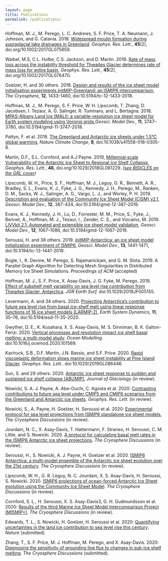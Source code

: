 ```yaml
---
layout: page
title: Publications
permalink: /publications/
---
```


Hoffman, M. J., M. Perego, L. C. Andrews, S. F. Price, T. A. Neumann, J. Johnson, and G. Catania. 2018. [Widespread moulin formation during supraglacial lake drainages in Greenland](https://doi.org/10.1002/2017GL075659). *Geophys. Res. Lett.*, **45**(2), doi.org/10.1002/2017GL075659.

Waibel, M.S, C.L. Hulbe, C.S. Jackson, and  D. Martin. 2018. [Rate of mass loss across the instability threshold for Thwaites Glacier determines rate of mass loss for entire basin]( https://doi.org/10.1002/2017GL076470), *Geophys. Res. Lett.*, **45**(2), doi.org/10.1002/2017GL076470. 

Goelzer, H. and 30 others. 2018. [Design and results of the ice sheet model initialisation experiments initMIP-Greenland: an ISMIP6 intercomparison](https://doi.org/10.5194/tc-12-1433-2018), *The Cryosphere*, **12**, 1433-1460, doi:10.5194/tc-12-1433-2018. 

Hoffman, M. J., M. Perego, S. F. Price, W. H. Lipscomb, T. Zhang, D. Jacobsen, I. Tezaur, A. G. Salinger, R. Tuminaro, and L. Bertagna. 2018. [MPAS-Albany Land Ice (MALI): a variable-resolution ice sheet model for Earth system modeling using Voronoi grids](https://www.geosci-model-dev.net/11/3747/2018/),*Geosci. Model Dev.*, **11**, 3747–3780, doi:10.5194/gmd-11-3747-2018.

Pattyn, F. et al. 2018. [The Greenland and Antarctic ice sheets under 1.5°C global warming](https://doi.org/10.1038/s41558-018-0305-8), *Nature Climate Change*, **8**, doi:10.1038/s41558-018-0305-8.

Martin, D.F., S.L. Cornford, and A.J Payne. 2019, [Millennial‐scale Vulnerability of the Antarctic Ice Sheet to Regional Ice Shelf Collapse](https://agupubs.onlinelibrary.wiley.com/doi/10.1029/2018GL081229), *Geophys. Res. Lett.*, **46**, doi.org/10.1029/2018GL081229. *([see BISICLES on the GRL cover](https://agupubs.onlinelibrary.wiley.com/doi/pdf/10.1002/grl.57643))*

Lipscomb, W. H., Price, S. F., Hoffman, M. J., Leguy, G. R., Bennett, A. R., Bradley, S. L., Evans, K. J., Fyke, J. G., Kennedy, J. H., Perego, M., Ranken, D. M., Sacks, W. J., Salinger, A. G., Vargo, L. J., and Worley, P. H. 2019. [Description and evaluation of the Community Ice Sheet Model (CISM) v2.1](https://www.geosci-model-dev.net/12/387/2019/), *Geosci. Model Dev.*, **12**, 387-424, doi:10.5194/gmd-12-387-2019.

Evans, K. J., Kennedy, J. H., Lu, D., Forrester, M. M., Price, S., Fyke, J., Bennet, A., Hoffman, M. J., Tezaur, I., Zender, C. S., and Vizcaíno, M. 2019. [LIVVkit 2.1: Automated and extensible ice sheet model validation](https://www.geosci-model-dev.net/12/1067/2019/), *Geosci. Model Dev.*, **12**, 1067–1086, doi:10.5194/gmd-12-1067-2019.

Seroussi, H. and 38 others. 2019. [initMIP-Antarctica: an ice sheet model initialization experiment of ISMIP6](https://www.the-cryosphere.net/13/1441/2019/), *Geosci. Model Dev.*, **13**, 1441-1471, doi:10.5194/tc-13-1441-2019.

Bogle, I., K. Devine, M. Perego, S. Rajamanickam, and G. M. Slota. 2019. A Parallel Graph Algorithm for Detecting Mesh Singularities in Distributed Memory Ice Sheet Simulations. *Proceedings of ACM* (accepted)

Hoffman, M. J., S. F. Price, X. Asay-Davis, J. G. Fyke, M. Perego. 2019. [Effect of subshelf melt variability on sea level rise contribution from Thwaites Glacier, Antarctica](https://doi.org/10.1029/2019JF005155). *JGR Earth Surf.* doi:10.1029/2019JF005155.

Levermann, A. and 34 others. 2020. [Projecting  Antarctica’s  contribution  to  future  sea  level  rise  from basal  ice-shelf  melt  using linear  response  functions  of  16 ice  sheet  models (LARMIP-2)](https://www.earth-syst-dynam.net/11/35/2020/esd-11-35-2020.pdf), *Earth System Dynamics*, **11**, 35–76, doi:10.5194/esd-11-35-2020.

Gwyther, D. E., K. Kusahara, X. S. Asay-Davis, M. S. Dinniman, B. K. Galton-Fenzi. 2020. [Vertical processes and resolution impact ice shelf basal melting: a multi-model study](https://doi.org/10.1016/j.ocemod.2020.101569). *Ocean Modelling*. doi:10.1016/j.ocemod.2020.101569.

Kachuck, S.B., D.F. Martin, J.N. Bassis, and S.F. Price. 2020. [Rapid viscoelastic deformation slows marine ice sheet instability at Pine Island Glacier](https://doi-org.lanl.idm.oclc.org/10.1029/2019GL086446). *Geophys. Res. Lett.*. doi:10.1029/2019GL086446.

Sun, S. and 29 others. 2020. [Antarctic ice sheet response to sudden and sustained ice shelf collapse (ABUMIP)](), *Journal of Glaciology* (in review).

Nowicki, S. A. J. Payne, A. Abe-Ouchi, C. Agosta et al. 2020: [Contrasting contributions to future sea level under CMIP5 and CMIP6 scenarios from the Greenland and Antarctic ice sheets](). *Geophys. Res. Lett.* (in review).

Nowicki, S., A. Payne, H. Goelzer, H. Seroussi et al. 2020: [Experimental protocol for sea level projections from ISMIP6 standalone ice sheet models](https://www.the-cryosphere-discuss.net/tc-2019-322/), *The Cryosphere Discussions* (in review).

Jourdain, N. C., X. Asay-Davis, T. Hattermann, F. Straneo, H. Seroussi, C. M. Little, and S. Nowicki. 2020. [A protocol for calculating basal melt rates in the ISMIP6 Antarctic ice sheet projections](https://www.the-cryosphere-discuss.net/tc-2019-277/). *The Cryosphere Discussions* (in review).

Seroussi, H., S. Nowicki, A. J. Payne, H. Goelzer et al. 2020. [ISMIP6 Antarctica: a multi-model ensemble of the Antarctic ice sheet evolution over the 21st century](https://www.the-cryosphere-discuss.net/tc-2019-324/). *The Cryosphere Discussions* (in review).

Lipscomb, W. H., G. R. Leguy, N. C. Jourdain, X. S. Asay-Davis, H. Seroussi, S. Nowicki. 2020. [ISMIP6 projections of ocean-forced Antarctic Ice Sheet evolution using the Community Ice Sheet Model](https://www.the-cryosphere-discuss.net/tc-2020-12/). *The Cryosphere Discussions* (in review).

Cornford, S. L., H. Seroussi, X. S. Asay-Davis3, G. H. Gudmundsson et al. 2020: [Results of the third Marine Ice Sheet Model Intercomparison Project (MISMIP+)](https://www.the-cryosphere-discuss.net/tc-2019-326/). *The Cryosphere Discussions* (in review).

Edwards, T. L., S. Nowicki, H. Goelzer, H. Seroussi et al. 2020: [Quantifying uncertainties in the land ice
contribution to sea level rise this century](). *Nature* (submitted).

Zhang, T., S. F. Price, M. J. Hoffman, M. Perego, and X. Asay-Davis. 2020: [Diagnosing the sensitivity of grounding line flux to changes in sub-ice shelf melting](https://www.the-cryosphere-discuss.net/tc-2020-12/). *The Cryosphere Discussions* (submitted).

